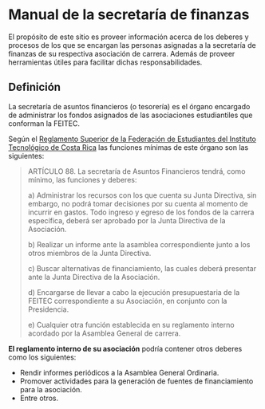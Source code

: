 # Manual de la secretaría de finanzas

El propósito de este sitio es proveer información acerca de los deberes y procesos de los que se encargan las personas asignadas a la secretaría de finanzas de su respectiva asociación de carrera. Además de proveer herramientas útiles para facilitar dichas responsabilidades.

## Definición 

La secretaría de asuntos financieros (o tesorería) es el órgano encargado de administrar los fondos asignados de las asociaciones estudiantiles que conforman la FEITEC.

Según el [Reglamento Superior de la Federación de Estudiantes del Instituto Tecnológico de Costa Rica](https://www.tec.ac.cr/reglamentos/reglamento-superior-federacion-estudiantes-instituto-tecnologico-costa-rica) las funciones mínimas de este órgano son las siguientes:

> ARTÍCULO 88. La secretaría de Asuntos Financieros tendrá, como mínimo, las funciones y deberes:
>
> a) Administrar los recursos con los que cuenta su Junta Directiva, sin embargo, no podrá tomar decisiones por su cuenta al momento de incurrir en gastos. Todo ingreso y egreso de los fondos de la carrera específica, deberá ser aprobado por la Junta Directiva de la Asociación.
>
> b) Realizar un informe ante la asamblea correspondiente junto a los otros miembros de la Junta Directiva.
>
> c) Buscar alternativas de financiamiento, las cuales deberá presentar ante la Junta Directiva de la Asociación.
>
> d) Encargarse de llevar a cabo la ejecución presupuestaria de la FEITEC correspondiente a su Asociación, en conjunto con la Presidencia.
>
> e) Cualquier otra función establecida en su reglamento interno acordado por la Asamblea General de carrera.

**El reglamento interno de su asociación** podría contener otros deberes como los siguientes:

* Rendir informes periódicos a la Asamblea General Ordinaria.
* Promover actividades para la generación de fuentes de financiamiento para la asociación.
* Entre otros.